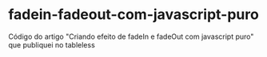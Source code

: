 fadein-fadeout-com-javascript-puro
==================================

Código do artigo "Criando efeito de fadeIn e fadeOut com javascript puro" que publiquei no tableless
